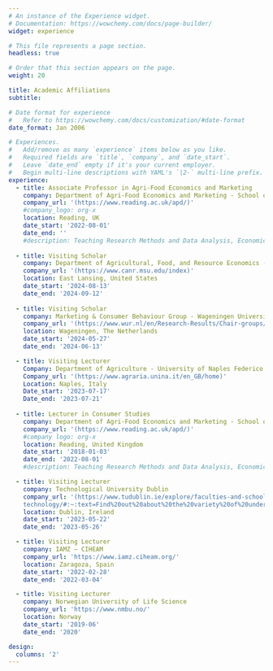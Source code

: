 ```yaml
---
# An instance of the Experience widget.
# Documentation: https://wowchemy.com/docs/page-builder/
widget: experience

# This file represents a page section.
headless: true

# Order that this section appears on the page.
weight: 20

title: Academic Affiliations
subtitle:

# Date format for experience
#   Refer to https://wowchemy.com/docs/customization/#date-format
date_format: Jan 2006

# Experiences.
#   Add/remove as many `experience` items below as you like.
#   Required fields are `title`, `company`, and `date_start`.
#   Leave `date_end` empty if it's your current employer.
#   Begin multi-line descriptions with YAML's `|2-` multi-line prefix.
experience:
  - title: Associate Professor in Agri-Food Economics and Marketing
    company: Department of Agri-Food Economics and Marketing - School of Agriculture Policy and Development - University of Reading, United Kingdom
    company_url: '(https://www.reading.ac.uk/apd/)'
    #company_logo: org-x
    location: Reading, UK
    date_start: '2022-08-01'
    date_end: ''
    #description: Teaching Research Methods and Data Analysis, Economics III, The Food Business, and Contemporary Issues in Consumer Behaviour and Marketing.
    
  - title: Visiting Scholar
    company: Department of Agricultural, Food, and Resource Economics - College of Agriculture and Natural Resources - Michigan State University
    company_url: '(https://www.canr.msu.edu/index)'
    location: East Lansing, United States
    date_start: '2024-08-13'
    date_end: '2024-09-12'
    
  - title: Visiting Scholar
    company: Marketing & Consumer Behaviour Group - Wageningen University & Research
    company_url: '(https://www.wur.nl/en/Research-Results/Chair-groups/Social-Sciences/Marketing-and-Consumer-Behaviour-Group.htm)'
    location: Wageningen, The Netherlands
    date_start: '2024-05-27'
    date_end: '2024-06-13'

  - title: Visiting Lecturer
    Company: Department of Agriculture - University of Naples Federico II
    Company_url: '(https://www.agraria.unina.it/en_GB/home)'
    Location: Naples, Italy
    Date_start: '2023-07-17'
    Date_end: '2023-07-21'
    
  - title: Lecturer in Consumer Studies
    company: Department of Agri-Food Economics and Marketing - School of Agriculture, Policy and Development, University of Reading
    company_url: '(https://www.reading.ac.uk/apd/)'
    #company logo: org-x
    location: Reading, United Kingdom
    date_start: '2018-01-03'
    date_end: '2022-08-01'
    #description: Teaching Research Methods and Data Analysis, Economics III, and Contemporary Issues in Consumer Behaviour and Marketing.

  - title: Visiting Lecturer
    company: Technological University Dublin
    company_url: '(https://www.tudublin.ie/explore/faculties-and-schools/arts-humanities/culinary-arts--food- 
    technology/#:~:text=Find%20out%20about%20the%20variety%20of%20undergraduate,%20postgraduate)'
    location: Dublin, Ireland
    date_start: '2023-05-22'
    date_end: '2023-05-26'

  - title: Visiting Lecturer
    company: IAMZ – CIHEAM
    company_url: 'https://www.iamz.ciheam.org/'
    location: Zaragoza, Spain
    date_start: '2022-02-28'
    date_end: '2022-03-04'

  - title: Visiting Lecturer
    company: Norwegian University of Life Science
    company_url: 'https://www.nmbu.no/'
    location: Norway
    date_start: '2019-06'
    date_end: '2020'

design:
  columns: '2'
---
```

